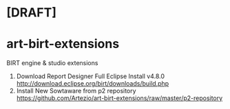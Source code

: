 # [DRAFT]
# art-birt-extensions
BIRT engine &amp; studio extensions
1. Download Report Designer Full Eclipse Install v4.8.0 http://download.eclipse.org/birt/downloads/build.php
2. Install New Sowtaware from p2 repository https://github.com/Artezio/art-birt-extensions/raw/master/p2-repository
